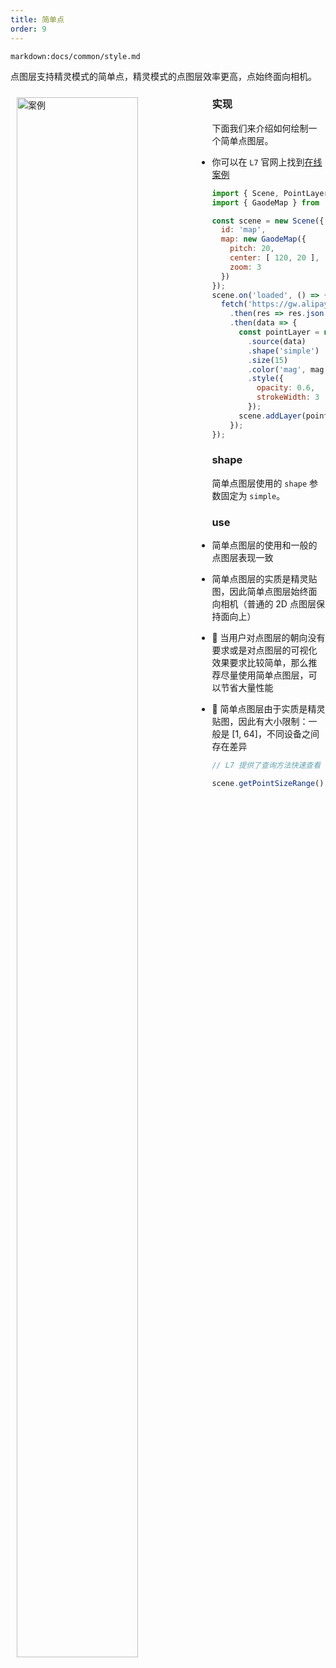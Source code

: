 ```yaml
---
title: 简单点
order: 9
---
```

`markdown:docs/common/style.md`

点图层支持精灵模式的简单点，精灵模式的点图层效率更高，点始终面向相机。

<div>
  <div style="width:60%;float:left; margin: 10px;">
    <img  width="80%" alt="案例" src='https://gw.alipayobjects.com/mdn/rms_816329/afts/img/A*dVFmQIKh5TUAAAAAAAAAAAAAARQnAQ'>
  </div>
</div>

### 实现

下面我们来介绍如何绘制一个简单点图层。

- 你可以在 `L7` 官网上找到[在线案例](/zh/examples/point/simple#simple)

```javascript
import { Scene, PointLayer } from '@antv/l7';
import { GaodeMap } from '@antv/l7-maps';

const scene = new Scene({
  id: 'map',
  map: new GaodeMap({
    pitch: 20,
    center: [ 120, 20 ],
    zoom: 3
  })
});
scene.on('loaded', () => {
  fetch('https://gw.alipayobjects.com/os/basement_prod/d3564b06-670f-46ea-8edb-842f7010a7c6.json')
    .then(res => res.json())
    .then(data => {
      const pointLayer = new PointLayer({})
        .source(data)
        .shape('simple')
        .size(15)
        .color('mag', mag =>  mag > 4.5 ? '#5B8FF9' : '#5CCEA1';)
        .style({
          opacity: 0.6,
          strokeWidth: 3
        });
      scene.addLayer(pointLayer);
    });
});
```

### shape

简单点图层使用的 `shape` 参数固定为 `simple`。

### use

- 简单点图层的使用和一般的点图层表现一致

- 简单点图层的实质是精灵贴图，因此简单点图层始终面向相机（普通的 2D 点图层保持面向上）

- 🌟 当用户对点图层的朝向没有要求或是对点图层的可视化效果要求比较简单，那么推荐尽量使用简单点图层，可以节省大量性能

- 🌟 简单点图层由于实质是精灵贴图，因此有大小限制：一般是 [1, 64]，不同设备之间存在差异

```javascript
// L7 提供了查询方法快速查看

scene.getPointSizeRange(); // Float32Array - [min, max]
```
